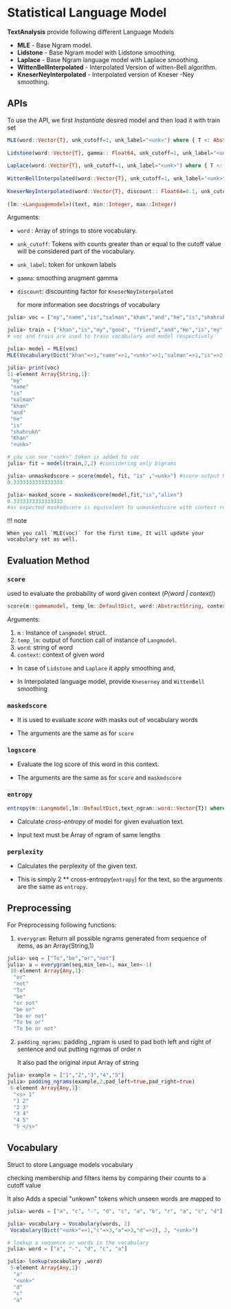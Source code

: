 #  Statistical Language Model 

**TextAnalysis** provide following different Language Models 

- **MLE** - Base Ngram model.
- **Lidstone** - Base Ngram model with Lidstone smoothing.
- **Laplace** - Base Ngram language model with Laplace smoothing.
- **WittenBellInterpolated** - Interpolated Version of witten-Bell algorithm.
- **KneserNeyInterpolated** - Interpolated  version of Kneser -Ney smoothing.

## APIs

To use the API, we first *Instantiate* desired model and then load it with train set

```julia
MLE(word::Vector{T}, unk_cutoff=1, unk_label="<unk>") where { T <: AbstractString}
        
Lidstone(word::Vector{T}, gamma:: Float64, unk_cutoff=1, unk_label="<unk>") where { T <: AbstractString}
        
Laplace(word::Vector{T}, unk_cutoff=1, unk_label="<unk>") where { T <: AbstractString}
        
WittenBellInterpolated(word::Vector{T}, unk_cutoff=1, unk_label="<unk>") where { T <: AbstractString}
        
KneserNeyInterpolated(word::Vector{T}, discount:: Float64=0.1, unk_cutoff=1, unk_label="<unk>") where { T <: AbstractString}
        
(lm::<Languagemodel>)(text, min::Integer, max::Integer)
```
Arguments:

 * `word` : Array of  strings to store vocabulary.

 * `unk_cutoff`: Tokens with counts greater than or equal to the cutoff value will be considered part of the vocabulary.

 * `unk_label`: token for unkown labels 

 *  `gamma`: smoothing arugment gamma 

 * `discount`:  discounting factor for `KneserNeyInterpolated`

   for more information see docstrings of vocabulary

```julia
julia> voc = ["my","name","is","salman","khan","and","he","is","shahrukh","Khan"]

julia> train = ["khan","is","my","good", "friend","and","He","is","my","brother"]
# voc and train are used to train vocabulary and model respectively

julia> model = MLE(voc)
MLE(Vocabulary(Dict("khan"=>1,"name"=>1,"<unk>"=>1,"salman"=>1,"is"=>2,"Khan"=>1,"my"=>1,"he"=>1,"shahrukh"=>1,"and"=>1…), 1, "<unk>", ["my", "name", "is", "salman", "khan", "and", "he", "is", "shahrukh", "Khan", "<unk>"]))

julia> print(voc)
11-element Array{String,1}:
 "my"
 "name"
 "is"
 "salman"
 "khan" 
 "and" 
 "he" 
 "is"
 "shahrukh"
 "Khan"
 "<unk>"

# you can see "<unk>" token is added to voc 
julia> fit = model(train,2,2) #considering only bigrams

julia> unmaskedscore = score(model, fit, "is" ,"<unk>") #score output P(word | context) without replacing context word with "<unk>"
0.3333333333333333

julia> masked_score = maskedscore(model,fit,"is","alien")
0.3333333333333333
#as expected maskedscore is equivalent to unmaskedscore with context replaced with "<unk>"

```

!!! note

    When you call `MLE(voc)` for the first time, It will update your vocabulary set as well. 

## Evaluation Method

### `score` 

used to evaluate the probability of word given context (*P(word | context)*)

```julia
score(m::gammamodel, temp_lm::DefaultDict, word::AbstractString, context::AbstractString)
```

Arguments:

1. `m` : Instance of `Langmodel` struct.
2. `temp_lm`: output of function call of instance of `Langmodel`.
3. `word`: string of word 
4. `context`: context of given word

- In case of `Lidstone` and `Laplace` it apply smoothing and, 

- In Interpolated language model, provide `Kneserney` and `WittenBell` smoothing 

### `maskedscore` 

- It is used to evaluate *score* with masks out of vocabulary words

- The arguments are the same as for `score`

### `logscore` 

- Evaluate the log score of this word in this context.

- The arguments are the same as for `score` and `maskedscore`

### `entropy`

```julia
entropy(m::Langmodel,lm::DefaultDict,text_ngram::word::Vector{T}) where { T <: AbstractString}
```

- Calculate *cross-entropy* of model for given evaluation text.

- Input text must be Array of ngram of same lengths

### `perplexity`  

- Calculates the perplexity of the given text.

- This is simply 2 ** cross-entropy(`entropy`) for the text, so the arguments are the same as `entropy`.

##  Preprocessing

 For Preprocessing following functions:

1. `everygram`: Return all possible ngrams generated from sequence of items, as an Array{String,1}

```julia
julia> seq = ["To","be","or","not"]
julia> a = everygram(seq,min_len=1, max_len=-1)
 10-element Array{Any,1}:
  "or"
  "not"
  "To"
  "be"
  "or not" 
  "be or"
  "be or not"
  "To be or"
  "To be or not"
```

2. `padding_ngrams`: padding _ngram is used to pad both left and right of sentence and out putting ngrmas of order n

   It also pad the original input Array of string 

```julia
julia> example = ["1","2","3","4","5"]
julia> padding_ngrams(example,2,pad_left=true,pad_right=true)
 6-element Array{Any,1}:
  "<s> 1" 
  "1 2"
  "2 3"
  "3 4"
  "4 5"
  "5 </s>"
```
## Vocabulary 

Struct to store Language models vocabulary

checking membership and filters items by comparing their counts to a cutoff value

It also Adds a special "unkown" tokens which unseen words are mapped to

```julia
julia> words = ["a", "c", "-", "d", "c", "a", "b", "r", "a", "c", "d"]

julia> vocabulary = Vocabulary(words, 2) 
 Vocabulary(Dict("<unk>"=>1,"c"=>3,"a"=>3,"d"=>2), 2, "<unk>") 

# lookup a sequence or words in the vocabulary
julia> word = ["a", "-", "d", "c", "a"]

julia> lookup(vocabulary ,word)
 5-element Array{Any,1}:
  "a"
  "<unk>"
  "d"
  "c"
  "a"
```
